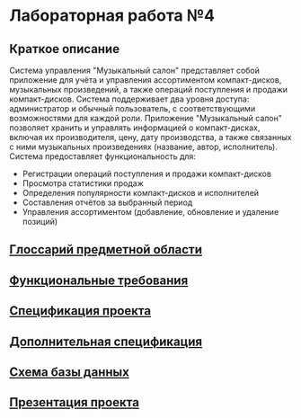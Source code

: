# Лабораторная работа №4

## Краткое описание
Система управления "Музыкальный салон" представляет собой приложение для учёта и управления ассортиментом компакт-дисков, музыкальных произведений, а также операций поступления и продажи компакт-дисков. Система поддерживает два уровня доступа: администратор и обычный пользователь, с соответствующими возможностями для каждой роли. Приложение "Музыкальный салон" позволяет хранить и управлять информацией о компакт-дисках, включая их производителя, цену, дату производства, а также связанных с ними музыкальных произведениях (название, автор, исполнитель). Система предоставляет функциональность для:
- Регистрации операций поступления и продажи компакт-дисков
- Просмотра статистики продаж
- Определения популярности компакт-дисков и исполнителей
- Составления отчётов за выбранный период
- Управления ассортиментом (добавление, обновление и удаление позиций)



## [Глоссарий предметной области](Глоссарий)

## [Функциональные требования](ФункциональныеТребования)

## [Спецификация проекта](СпецификацияПроекта)

## [Дополнительная спецификация](ДополнительнаяСпецификация)

## [Схема базы данных](СхемаБазыДанных)

## [Презентация проекта](https://gamma.app/docs/-6aatvrn6wzoihlv)
